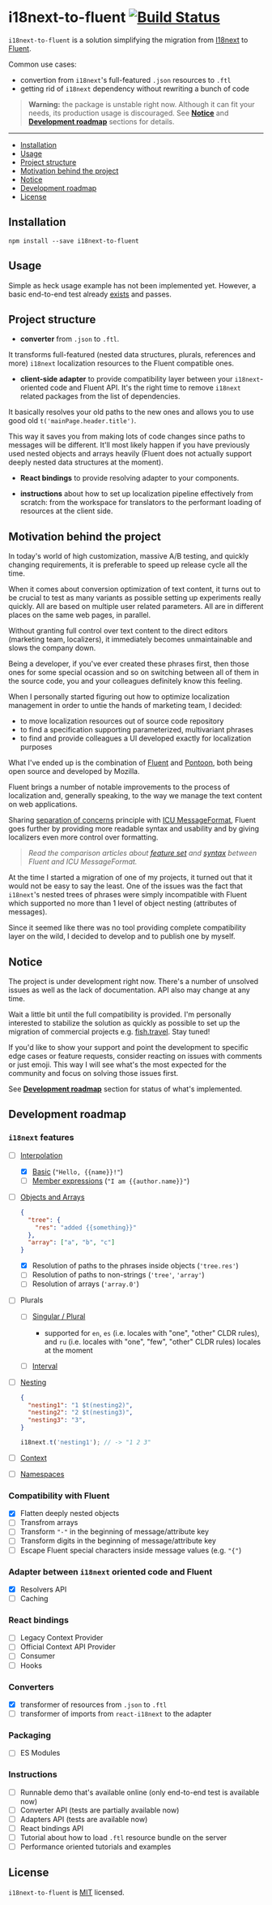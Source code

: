 # i18next-to-fluent [![Build Status](https://travis-ci.org/artkravchenko/i18next-to-fluent.svg?branch=master)](https://travis-ci.org/artkravchenko/i18next-to-fluent)

`i18next-to-fluent` is a solution simplifying the migration from [I18next](https://www.i18next.com) to [Fluent](http://projectfluent.org).

Common use cases:

- convertion from `i18next`'s full-featured `.json` resources to `.ftl`
- getting rid of `i18next` dependency without rewriting a bunch of code

> **Warning:** the package is unstable right now. Although it can fit your needs, its production usage is discouraged. See [**Notice**](#notice) and [**Development roadmap**](#development-roadmap) sections for details.

___

- [Installation](#installation)
- [Usage](#usage)
- [Project structure](#project-structure)
- [Motivation behind the project](#motivation-behind-the-project)
- [Notice](#notice)
- [Development roadmap](#development-roadmap)
- [License](#license)

## Installation

```
npm install --save i18next-to-fluent
```

## Usage

Simple as heck usage example has not been implemented yet. However, a basic end-to-end test already [exists](fixtures/e2e/__tests__/index.js) and passes.

## Project structure

- **converter** from `.json` to `.ftl`.

It transforms full-featured (nested data structures, plurals, references and more) `i18next` localization resources to the Fluent compatible ones.

- **client-side adapter** to provide compatibility layer between your `i18next`-oriented code and Fluent API. It's the right time to remove `i18next` related packages from the list of dependencies.

It basically resolves your old paths to the new ones and allows you to use good old `t('mainPage.header.title')`.

This way it saves you from making lots of code changes since paths to messages will be different. It'll most likely happen if you have previously used nested objects and arrays heavily (Fluent does not actually support deeply nested data structures at the moment).

- **React bindings** to provide resolving adapter to your components.

- **instructions** about how to set up localization pipeline effectively from scratch: from the workspace for translators to the performant loading of resources at the client side.

## Motivation behind the project

In today's world of high customization, massive A/B testing, and quickly changing requirements, it is preferable to speed up release cycle all the time.

When it comes about conversion optimization of text content, it turns out to be crucial to test as many variants as possible setting up experiments really quickly. All are based on multiple user related parameters. All are in different places on the same web pages, in parallel.

Without granting full control over text content to the direct editors (marketing team, localizers), it immediately becomes unmaintainable and slows the company down.

Being a developer, if you've ever created these phrases first, then those ones for some special ocassion and so on switching between all of them in the source code, you and your colleagues definitely know this feeling.

When I personally started figuring out how to optimize localization management in order to untie the hands of marketing team, I decided:

- to move localization resources out of source code repository
- to find a specification supporting parameterized, multivariant phrases
- to find and provide colleagues a UI developed exactly for localization purposes

What I've ended up is the combination of [Fluent](https://projectfluent.org/) and [Pontoon](https://pontoon.mozilla.org/), both being open source and developed by Mozilla.

Fluent brings a number of notable improvements to the process of localization and, generally speaking, to the way we manage the text content on web applications.

Sharing [separation of concerns](https://en.wikipedia.org/wiki/Separation_of_concerns) principle with [ICU MessageFormat](http://userguide.icu-project.org/formatparse/messages), Fluent goes further by providing more readable syntax and usability and by giving localizers even more control over formatting.

> _Read the comparison articles about [feature set](https://github.com/projectfluent/fluent/wiki/Fluent-and-ICU-MessageFormat) and [syntax](https://github.com/projectfluent/fluent/wiki/MessageFormat-vs-Fluent-Syntax) between Fluent and ICU MessageFormat._

At the time I started a migration of one of my projects, it turned out that it would not be easy to say the least. One of the issues was the fact that `i18next`'s nested trees of phrases were simply incompatible with Fluent which supported no more than 1 level of object nesting (attributes of messages).

Since it seemed like there was no tool providing complete compatibility layer on the wild, I decided to develop and to publish one by myself.

## Notice

The project is under development right now. There's a number of unsolved issues as well as the lack of documentation. API also may change at any time.

Wait a little bit until the full compatibility is provided. I'm personally interested to stabilize the solution as quickly as possible to set up the migration of commercial projects e.g. [fish.travel](https://fish.travel). Stay tuned!

If you'd like to show your support and point the development to specific edge cases or feature requests, consider reacting on issues with comments or just emoji. This way I will see what's the most expected for the community and focus on solving those issues first.

See [**Development roadmap**](#development-roadmap) section for status of what's implemented.

## Development roadmap

### `i18next` features

- [ ] [Interpolation](https://www.i18next.com/translation-function/interpolation)

  - [x] [Basic](https://www.i18next.com/translation-function/interpolation#basic) (`"Hello, {{name}}!"`)
  - [ ] [Member expressions](https://www.i18next.com/translation-function/interpolation#working-with-data-models) (`"I am {{author.name}}"`)

- [ ] [Objects and Arrays](https://www.i18next.com/translation-function/objects-and-arrays)

  ```json
  {
    "tree": {
      "res": "added {{something}}"
    },
    "array": ["a", "b", "c"]
  }
  ```

  - [x] Resolution of paths to the phrases inside objects (`'tree.res'`)
  - [ ] Resolution of paths to non-strings (`'tree'`, `'array'`)
  - [ ] Resolution of arrays (`'array.0'`)

- [ ] Plurals

  - [ ] [Singular / Plural](https://www.i18next.com/translation-function/plurals#singular-plural)

    - supported for `en`, `es` (i.e. locales with "one", "other" CLDR rules), and `ru` (i.e. locales with "one", "few", "other" CLDR rules) locales at the moment

  - [ ] [Interval](https://www.i18next.com/translation-function/plurals#interval-plurals)

- [ ] [Nesting](https://www.i18next.com/translation-function/nesting)

  ```json
  {
    "nesting1": "1 $t(nesting2)",
    "nesting2": "2 $t(nesting3)",
    "nesting3": "3",
  }
  ```

  ```js
  i18next.t('nesting1'); // -> "1 2 3"
  ```

- [ ] [Context](https://www.i18next.com/translation-function/context)
- [ ] [Namespaces](https://www.i18next.com/principles/namespaces)

### Compatibility with Fluent

- [x] Flatten deeply nested objects
- [ ] Transfrom arrays
- [ ] Transform `"-"` in the beginning of message/attribute key
- [ ] Transform digits in the beginning of message/attribute key
- [ ] Escape Fluent special characters inside message values (e.g. `"{"`)

### Adapter between `i18next` oriented code and Fluent

- [x] Resolvers API
- [ ] Caching

### React bindings

- [ ] Legacy Context Provider
- [ ] Official Context API Provider
- [ ] Consumer
- [ ] Hooks

### Converters

- [x] transformer of resources from `.json` to `.ftl`
- [ ] transformer of imports from `react-i18next` to the adapter

### Packaging

- [ ] ES Modules

### Instructions

- [ ] Runnable demo that's available online (only end-to-end test is available now)
- [ ] Converter API (tests are partially available now)
- [ ] Adapters API (tests are available now)
- [ ] React bindings API
- [ ] Tutorial about how to load `.ftl` resource bundle on the server
- [ ] Performance oriented tutorials and examples

## License

`i18next-to-fluent` is [MIT](./LICENSE.md) licensed.
